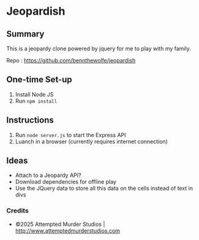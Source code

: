 # Jeopardish
## Summary
This is a jeopardy clone powered by jquery for me to play with my family.

Repo : https://github.com/bennthewolfe/jeopardish

## One-time Set-up
1. Install Node JS
2. Run ```npm install```

## Instructions
1. Run ```node server.js``` to start the Express API
2. Luanch in a browser (currently requires internet connection)

## Ideas
- Attach to a Jeopardy API?
- Download dependencies for offline play
- Use the JQuery data to store all this data on the cells instead of text in divs

### Credits
- &copy;2025 Attempted Murder Studios | http://www.attemptedmurderstudios.com